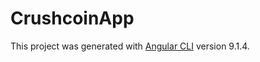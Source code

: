 # CrushcoinApp

This project was generated with [Angular CLI](https://github.com/angular/angular-cli) version 9.1.4.
